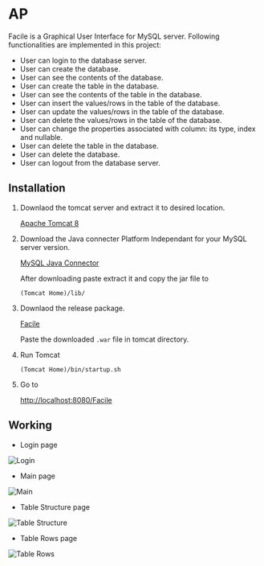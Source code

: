 # AP

Facile is a Graphical User Interface for MySQL server. Following functionalities are implemented in this project:
* User can login to the database server.
* User can create the database.
* User can see the contents of the database.
* User can create the table in the database.
* User can see the contents of the table in the database.
* User can insert the values/rows in the table of the database.
* User can update the values/rows in the table of the database.
* User can delete the values/rows in the table of the database.
* User can change the properties associated with column: its type,
index and nullable.
* User can delete the table in the database.
* User can delete the database.
* User can logout from the database server.


## Installation 

1. Downlaod the tomcat server and extract it to desired location. 

    [Apache Tomcat 8](https://tomcat.apache.org/download-80.cgi "Tomcat")
    

2. Download the Java connecter Platform Independant for your MySQL server version.

    [MySQL Java Connector](https://dev.mysql.com/downloads/connector/j/ "J connector")    

    After downloading paste extract it and copy the jar file to

    ```
    (Tomcat Home)/lib/
    ```

3. Downlaod the release package. 

    [Facile]( "Facile")    

    Paste the downloaded `.war` file in tomcat directory.

4. Run Tomcat

    ```
    (Tomcat Home)/bin/startup.sh
    ```

5. Go to

    [http://localhost:8080/Facile](http://localhost:8080/Facile "localhost")   


## Working 

* Login page

![Login](https://user-images.githubusercontent.com/14111173/122586054-9f761880-d075-11eb-84c8-6ce673e187b5.png)

* Main page

![Main](https://user-images.githubusercontent.com/14111173/122586198-cdf3f380-d075-11eb-9039-94d74c85e5ff.png)

* Table Structure page

![Table Structure](https://user-images.githubusercontent.com/14111173/122586342-fc71ce80-d075-11eb-9c1a-ddf83c0d7e5a.png)

* Table Rows page

![Table Rows](https://user-images.githubusercontent.com/14111173/122586245-dea46980-d075-11eb-99e4-0c7de119f80f.png)
